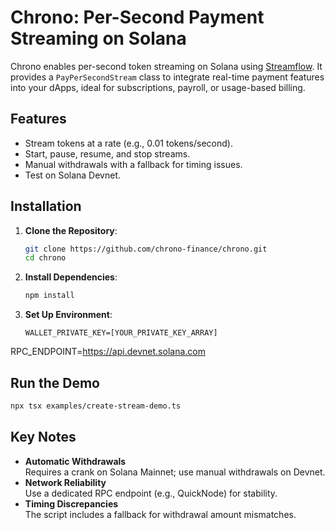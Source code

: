 # Chrono: Per-Second Payment Streaming on Solana

Chrono enables per-second token streaming on Solana using [Streamflow](https://streamflow.finance/). It provides a `PayPerSecondStream` class to integrate real-time payment features into your dApps, ideal for subscriptions, payroll, or usage-based billing.

## Features
- Stream tokens at a rate (e.g., 0.01 tokens/second).
- Start, pause, resume, and stop streams.
- Manual withdrawals with a fallback for timing issues.
- Test on Solana Devnet.

## Installation

1. **Clone the Repository**:
   ```bash
   git clone https://github.com/chrono-finance/chrono.git
   cd chrono
   
2. **Install Dependencies**:
    ```bash
    npm install
    
3. **Set Up Environment**:
    ```
    WALLET_PRIVATE_KEY=[YOUR_PRIVATE_KEY_ARRAY]
RPC_ENDPOINT=https://api.devnet.solana.com


## Run the Demo

   ```bash
   npx tsx examples/create-stream-demo.ts
```
## Key Notes

- **Automatic Withdrawals**  
  Requires a crank on Solana Mainnet; use manual withdrawals on Devnet.
- **Network Reliability**  
  Use a dedicated RPC endpoint (e.g., QuickNode) for stability.
- **Timing Discrepancies**  
  The script includes a fallback for withdrawal amount mismatches.
